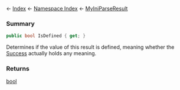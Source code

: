 ← [Index](Api-Index) ← [Namespace Index](Namespace-Index) ← [MyIniParseResult](VRage.Game.ModAPI.Ingame.Utilities.MyIniParseResult)

### Summary

```csharp
public bool IsDefined { get; }
```

Determines if the value of this result is defined, meaning whether the [Success](VRage.Game.ModAPI.Ingame.Utilities.MyIniParseResult.Success) actually holds any meaning.

### Returns

[bool](https://docs.microsoft.com/en-us/dotnet/api/system.boolean?view=netframework-4.6)

